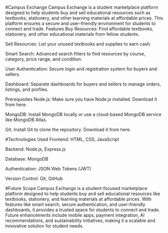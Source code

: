 #Campus Exchange
Campus Exchange is a student marketplace platform designed to help students buy and sell educational resources such as textbooks, stationery, and other learning materials at affordable prices. This platform ensures a secure and user-friendly environment for students to connect and trade. Features Buy Resources: Find affordable textbooks, stationery, and other educational materials from fellow students.

Sell Resources: List your unused textbooks and supplies to earn cash.

Smart Search: Advanced search filters to find resources by course, category, price range, and condition.

User Authentication: Secure login and registration system for buyers and sellers.

Dashboard: Separate dashboards for buyers and sellers to manage orders, listings, and profiles.

Prerequisites
Node.js: Make sure you have Node.js installed. Download it from here.

MongoDB: Install MongoDB locally or use a cloud-based MongoDB service like MongoDB Atlas.

Git: Install Git to clone the repository. Download it from here.

#Technologies Used
Frontend: HTML, CSS, JavaScript

Backend: Node.js, Express.js

Database: MongoDB

Authentication: JSON Web Tokens (JWT)

Version Control: Git, GitHub

#Future Scope
Campus Exchange is a student-focused marketplace platform designed to help students buy and sell educational resources like textbooks, stationery, and learning materials at affordable prices. With features like smart search, secure authentication, and user-friendly dashboards, it provides a trusted space for students to connect and trade. Future enhancements include mobile apps, payment integration, AI recommendations, and sustainability initiatives, making it a scalable and innovative solution for student needs.

